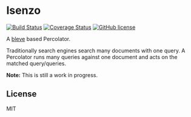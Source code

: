 # Isenzo 

[![Build Status](https://travis-ci.org/nrwiersma/isenzo.svg?branch=master)](https://travis-ci.org/nrwiersma/isenzo)
[![Coverage Status](https://coveralls.io/repos/github/nrwiersma/isenzo/badge.svg?branch=master)](https://coveralls.io/github/nrwiersma/isenzo?branch=master)
[![GitHub license](https://img.shields.io/badge/license-MIT-blue.svg)](https://raw.githubusercontent.com/nrwiersma/isenzo/master/LICENSE)

A [bleve](https://github.com/blevesearch/bleve) based Percolator. 

Traditionally search engines search many documents with one query. A Percolator runs many queries against one document
and acts on the matched query/queries.

**Note:** This is still a work in progress.

## License

MIT
